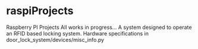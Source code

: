 # raspiProjects
Raspberry PI Projects
All works in progress...
A system designed to operate an RFID based locking system.
Hardware specifications in door_lock_system/devices/misc_info.py

